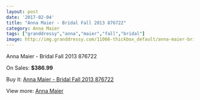 ```yaml
---
layout: post
date: '2017-02-04'
title: "Anna Maier - Bridal Fall 2013 876722"
category: Anna Maier
tags: ["granddressy","anna","maier","fall","bridal"]
image: http://img.granddressy.com/11066-thickbox_default/anna-maier-bridal-fall-2013-876722.jpg
---
```

Anna Maier - Bridal Fall 2013 876722

On Sales: **$386.99**
<a href="https://www.granddressy.com/en/anna-maier/10161-anna-maier-bridal-fall-2013-876722.html"><amp-img layout="responsive" width="600" height="600" src="//img.granddressy.com/11066-thickbox_default/anna-maier-bridal-fall-2013-876722.jpg" alt="Anna Maier - Bridal Fall 2013 876722 0" /></a>

Buy it: [Anna Maier - Bridal Fall 2013 876722](https://www.granddressy.com/en/anna-maier/10161-anna-maier-bridal-fall-2013-876722.html "Anna Maier - Bridal Fall 2013 876722")

View more: [Anna Maier](https://www.granddressy.com/en/256-anna-maier "Anna Maier")